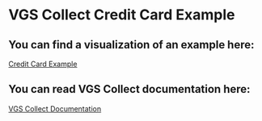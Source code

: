# VGS Collect Credit Card Example

## You can find a visualization of an example here:

[Credit Card Example](https://verygoodsecurity.github.io/vgs-collect-examples/#credit-card-example)

## You can read VGS Collect documentation here:

[VGS Collect Documentation](https://www.verygoodsecurity.com/docs/features/vgs-collect)